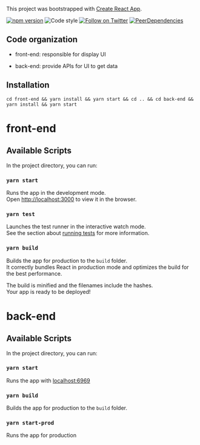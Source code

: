 This project was bootstrapped with [Create React App](https://github.com/facebook/create-react-app).

[![npm version](https://img.shields.io/npm/v/redux.svg?style=flat-square)](https://www.npmjs.com/package/redux)
![Code style](https://img.shields.io/badge/code_style-prettier-ff69b4.svg)
[![Follow on Twitter](https://img.shields.io/twitter/follow/MaterialUI.svg?label=follow+Material-UI)](https://twitter.com/MaterialUI)
[![PeerDependencies](https://david-dm.org/mui-org/material-ui/master/peer-status.svg?path=packages/material-ui)](https://david-dm.org/mui-org/material-ui/master?type=peer&path=packages/material-ui)
## Code organization

* front-end: responsible for display UI

* back-end: provide APIs for UI to get data

## Installation

```
cd front-end && yarn install && yarn start && cd .. && cd back-end && yarn install && yarn start
```

# front-end
## Available Scripts

In the project directory, you can run:

### `yarn start`

Runs the app in the development mode.<br />
Open [http://localhost:3000](http://localhost:3000) to view it in the browser.

### `yarn test`

Launches the test runner in the interactive watch mode.<br />
See the section about [running tests](https://facebook.github.io/create-react-app/docs/running-tests) for more information.

### `yarn build`

Builds the app for production to the `build` folder.<br />
It correctly bundles React in production mode and optimizes the build for the best performance.

The build is minified and the filenames include the hashes.<br />
Your app is ready to be deployed!

        
# back-end
## Available Scripts

In the project directory, you can run:

### `yarn start`

Runs the app with [localhost:6969](http://localhost:6969) 


### `yarn build`

Builds the app for production to the `build` folder.<br />


### `yarn start-prod`

Runs the app for production
